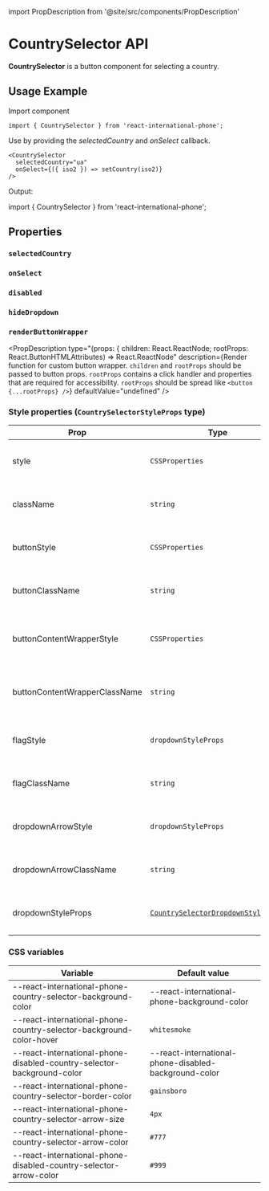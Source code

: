 import PropDescription from '@site/src/components/PropDescription'

# CountrySelector API

**CountrySelector** is a button component for selecting a country.

## Usage Example

Import component

```tsx
import { CountrySelector } from 'react-international-phone';
```

Use by providing the _selectedCountry_ and _onSelect_ callback.

```tsx
<CountrySelector
  selectedCountry="ua"
  onSelect={({ iso2 }) => setCountry(iso2)}
/>
```

Output:

import { CountrySelector } from 'react-international-phone';

<CountrySelector selectedCountry="ua" />

## Properties

### `selectedCountry`

<PropDescription
type="CountryIso2"
description="Selected country (iso2)."
defaultValue="undefined"
/>

### `onSelect`

<PropDescription
type="(country: ParsedCountry) => void"
description="Callback that calls on country select"
defaultValue="undefined"
/>

### `disabled`

<PropDescription
type="boolean"
description="Is CountrySelector disabled"
defaultValue="undefined"
/>

### `hideDropdown`

<PropDescription
type="boolean"
description="Hide dropdown icon and make CountrySelector not clickable"
defaultValue="undefined"
/>

### `renderButtonWrapper`

<PropDescription
type="(props: { children: React.ReactNode; rootProps: React.ButtonHTMLAttributes<HTMLButtonElement>) => React.ReactNode"
description={<span>Render function for custom button wrapper. <code>children</code> and <code>rootProps</code> should be passed to button props. <code>rootProps</code> contains a click handler and properties that are required for accessibility. <code>rootProps</code> should be spread like <code>&lt;button &#123;...rootProps&#125; /&gt;</code></span>}
defaultValue="undefined"
/>

### Style properties (`CountrySelectorStyleProps` type)

| Prop                          | Type                                                                                                | Description                                                     |
| ----------------------------- | --------------------------------------------------------------------------------------------------- | --------------------------------------------------------------- |
| style                         | `CSSProperties`                                                                                     | Custom styles for **CountrySelector container**                 |
| className                     | `string`                                                                                            | Custom className for **CountrySelector container**              |
| buttonStyle                   | `CSSProperties`                                                                                     | Custom styles for **CountrySelector button**                    |
| buttonClassName               | `string`                                                                                            | Custom className for **CountrySelector button**                 |
| buttonContentWrapperStyle     | `CSSProperties`                                                                                     | Custom styles for **CountrySelector button content wrapper**    |
| buttonContentWrapperClassName | `string`                                                                                            | Custom className for **CountrySelector button content wrapper** |
| flagStyle                     | `dropdownStyleProps`                                                                                | Custom styles for **CountrySelector flag**                      |
| flagClassName                 | `string`                                                                                            | Custom className for **CountrySelector flag**                   |
| dropdownArrowStyle            | `dropdownStyleProps`                                                                                | Custom styles for **CountrySelector dropdown arrow**            |
| dropdownArrowClassName        | `string`                                                                                            | Custom className for **CountrySelector dropdown arrow**         |
| dropdownStyleProps            | [`CountrySelectorDropdownStyleProps`](/docs/Subcomponents%20API/CountrySelectorDropdown#properties) | Style properties for **CountrySelector dropdown**               |

### CSS variables

| Variable                                                               | Default value                                         |
| ---------------------------------------------------------------------- | ----------------------------------------------------- |
| --react-international-phone-country-selector-background-color          | --react-international-phone-background-color          |
| --react-international-phone-country-selector-background-color-hover    | `whitesmoke`                                          |
| --react-international-phone-disabled-country-selector-background-color | --react-international-phone-disabled-background-color |
| --react-international-phone-country-selector-border-color              | `gainsboro`                                           |
| --react-international-phone-country-selector-arrow-size                | `4px`                                                 |
| --react-international-phone-country-selector-arrow-color               | `#777`                                                |
| --react-international-phone-disabled-country-selector-arrow-color      | `#999`                                                |
